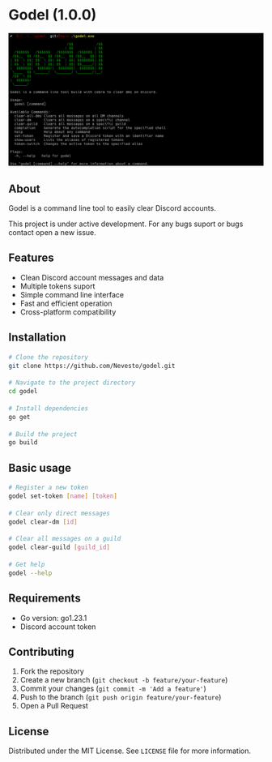 # Godel (1.0.0)

![PREVIEW](/public/PREVIEW.png)

## About

Godel is a command line tool to easily clear Discord accounts.

This project is under active development. For any bugs suport or bugs contact open a new issue.

## Features

- Clean Discord account messages and data
- Multiple tokens suport
- Simple command line interface
- Fast and efficient operation
- Cross-platform compatibility

## Installation

```bash
# Clone the repository
git clone https://github.com/Nevesto/godel.git

# Navigate to the project directory
cd godel

# Install dependencies
go get

# Build the project
go build
```

## Basic usage

```bash
# Register a new token
godel set-token [name] [token]

# Clear only direct messages
godel clear-dm [id]

# Clear all messages on a guild
godel clear-guild [guild_id] 

# Get help
godel --help
```

## Requirements

- Go version: go1.23.1
- Discord account token

## Contributing

1. Fork the repository
2. Create a new branch (`git checkout -b feature/your-feature`)
3. Commit your changes (`git commit -m 'Add a feature'`)
4. Push to the branch (`git push origin feature/your-feature`)
5. Open a Pull Request

## License

Distributed under the MIT License. See `LICENSE` file for more information.